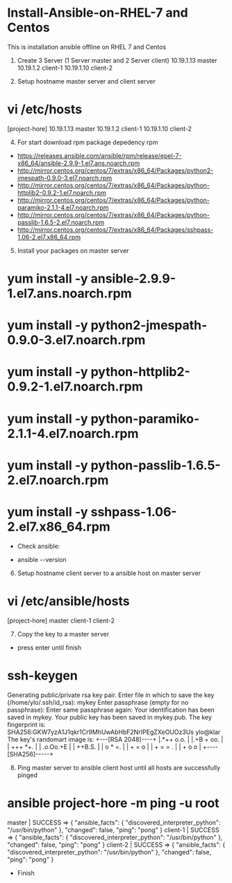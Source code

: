 # Install-Ansible-on-RHEL-7 and Centos
This is  installation ansible offline on RHEL 7 and Centos

1. Create 3 Server (1 Server master and 2 Server client)
10.19.1.13      master
10.19.1.2       client-1
10.19.1.10      client-2

3. Setup hostname master server and client server
# vi /etc/hosts
[project-hore]
10.19.1.13      master
10.19.1.2       client-1
10.19.1.10      client-2

4. For start download rpm package depedency rpm
- https://releases.ansible.com/ansible/rpm/release/epel-7-x86_64/ansible-2.9.9-1.el7.ans.noarch.rpm
- http://mirror.centos.org/centos/7/extras/x86_64/Packages/python2-jmespath-0.9.0-3.el7.noarch.rpm
- http://mirror.centos.org/centos/7/extras/x86_64/Packages/python-httplib2-0.9.2-1.el7.noarch.rpm
- http://mirror.centos.org/centos/7/extras/x86_64/Packages/python-paramiko-2.1.1-4.el7.noarch.rpm
- http://mirror.centos.org/centos/7/extras/x86_64/Packages/python-passlib-1.6.5-2.el7.noarch.rpm
- http://mirror.centos.org/centos/7/extras/x86_64/Packages/sshpass-1.06-2.el7.x86_64.rpm

5. Install your packages on master server
# yum install -y ansible-2.9.9-1.el7.ans.noarch.rpm
# yum install -y python2-jmespath-0.9.0-3.el7.noarch.rpm
# yum install -y python-httplib2-0.9.2-1.el7.noarch.rpm
# yum install -y python-paramiko-2.1.1-4.el7.noarch.rpm
# yum install -y python-passlib-1.6.5-2.el7.noarch.rpm
# yum install -y sshpass-1.06-2.el7.x86_64.rpm

* Check ansible:
- ansible --version

6. Setup hostname client server to a ansible host on master server
# vi /etc/ansible/hosts
[project-hore]
master
client-1
client-2

7.  Copy the key to a master server 
- press enter until finish
# ssh-keygen
Generating public/private rsa key pair.
Enter file in which to save the key (/home/ylo/.ssh/id_rsa): mykey
Enter passphrase (empty for no passphrase): 
Enter same passphrase again: 
Your identification has been saved in mykey.
Your public key has been saved in mykey.pub.
The key fingerprint is:
SHA256:GKW7yzA1J1qkr1Cr9MhUwAbHbF2NrIPEgZXeOUOz3Us ylo@klar
The key's randomart image is:
+---[RSA 2048]----+
|.*++ o.o.        |
|.+B + oo.        |
| +++ *+.         |
| .o.Oo.+E        |
|    ++B.S.       |
|   o * =.        |
|  + = o          |
| + = = .         |
|  + o o          |
+----[SHA256]-----+

8. Ping master server to ansible client host until all hosts are successfully pinged
# ansible project-hore -m ping -u root

master | SUCCESS => {
    "ansible_facts": {
        "discovered_interpreter_python": "/usr/bin/python"
    },
    "changed": false,
    "ping": "pong"
}
client-1 | SUCCESS => {
    "ansible_facts": {
        "discovered_interpreter_python": "/usr/bin/python"
    },
    "changed": false,
    "ping": "pong"
}
client-2 | SUCCESS => {
    "ansible_facts": {
        "discovered_interpreter_python": "/usr/bin/python"
    },
    "changed": false,
    "ping": "pong"
}

* Finish
